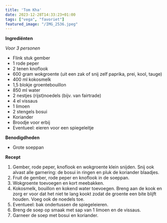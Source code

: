 ```yaml
---
title: 'Tom Kha'
date: 2023-12-28T14:33:23+01:00
tags: ["vega", "favoriet"]
featured_image: "/IMG_2536.jpeg"
---
```


**Ingrediënten**

*Voor 3 personen*
- Flink stuk gember
- 1 rode peper
- 2 tenen knoflook
- 600 gram wokgroente (uit een zak of snij zelf paprika, prei, kool, tauge)
- 400 ml kokosmelk 
- 1,5 blokje groentebouillon
- 850 ml water 
- 2 nestjes (rijst)noedels (bijv. van fairtrade)
- 4 el vissaus 
- 1 limoen
- 2 stengels bosui 
- Koriander 
- Broodje voor erbij
- Eventueel: eieren voor een spiegeleitje

**Benodigdheden**
- Grote soeppan

**Recept**
1. Gember, rode peper, knoflook en wokgroente klein snijden. Snij ook alvast alle garnering: de bosui in ringen en pluk de koriander blaadjes.
2. Fruit de gember, rode peper en knoflook in de soeppan.
3. Wokgroente toevoegen en kort meebakken.
4. Kokosmelk, bouillon en kokend water toevoegen. Breng aan de kook en zorg er voor dat het niet te lang kookt zodat de groente een bite blijft houden. Voeg ook de noedels toe.
6. Eventueel: bak ondertussen de spiegeleieren.
7. Breng de soep op smaak met sap van 1 limoen en de vissaus.
8. Garneer de soep met bosui en koriander.